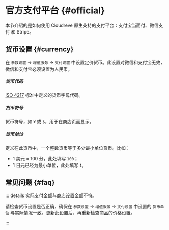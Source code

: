 # 官方支付平台 {#official}

本节介绍的是如何使用 Cloudreve 原生支持的支付平台：支付宝当面付、微信支付 和 Stripe。

## 货币设置 {#currency}

在 `参数设置` -> `增值服务` -> `支付设置` 中设置定价货币。此设置对微信和支付宝无效，微信和支付宝必须设置为人民币。

##### 货币代码

[ISO 4217](https://en.wikipedia.org/wiki/ISO_4217) 标准中定义的货币字母代码。

##### 货币符号

货币符号，如 `¥` 或 `$`，用于在商店页面显示。

##### 货币单位

定义在此货币中，一个整数货币等于多少最小单位货币。比如：

- 1 美元 = 100 分，此处填写 `100`；
- 1 日元已经为最小单位，此处填写 `1`。

## 常见问题 {#faq}

::: details 实际支付金额与商店设置金额不符。

请检查货币设置是否正确，确保在 `参数设置` -> `增值服务` -> `支付设置` 中设置的 `货币单位` 与实际情况一致。更新此设置后，再重新检查商品的价格设置。

:::
